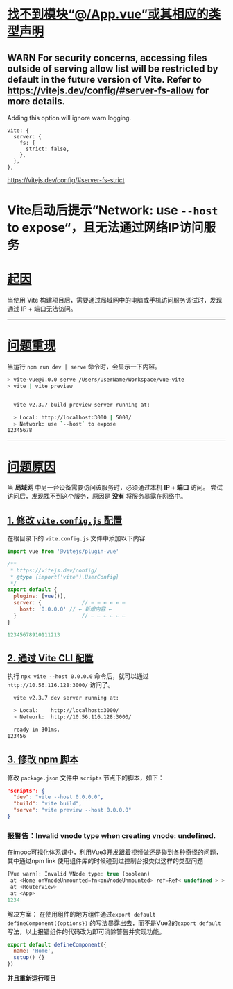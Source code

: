 # [找不到模块“@/App.vue”或其相应的类型声明](https://segmentfault.com/q/1010000040068652)







## WARN For security concerns, accessing files outside of serving allow list will be restricted by default in the future version of Vite. Refer to https://vitejs.dev/config/#server-fs-allow for more details.

Adding this option will ignore warn logging.

```
vite: {
  server: {
    fs: {
      strict: false,
    },
  },
},
```

https://vitejs.dev/config/#server-fs-strict





# Vite启动后提示“Network: use `--host` to expose“，且无法通过网络IP访问服务

# [起因](https://blog.csdn.net/qq_41664096/article/details/118961381#cause)

当使用 Vite 构建项目后，需要通过局域网中的电脑或手机访问服务调试时，发现通过 IP + 端口无法访问。

------

# [问题重现](https://blog.csdn.net/qq_41664096/article/details/118961381#repeat)

当运行 `npm run dev | serve` 命令时，会显示一下内容。

```bash
> vite-vue@0.0.0 serve /Users/UserName/Workspace/vue-vite
> vite | vite preview


  vite v2.3.7 build preview server running at:

  > Local: http://localhost:3000 | 5000/
  > Network: use `--host` to expose
12345678
```

------

# [问题原因](https://blog.csdn.net/qq_41664096/article/details/118961381#reason)

当 **局域网** 中另一台设备需要访问该服务时，必须通过本机 **IP + 端口** 访问。
尝试访问后，发现找不到这个服务，原因是 **没有** 将服务暴露在网络中。

## [1. 修改 `vite.config.js` 配置](https://blog.csdn.net/qq_41664096/article/details/118961381#method-1)

在根目录下的 `vite.config.js` 文件中添加以下内容

```javascript
import vue from '@vitejs/plugin-vue'

/**
 * https://vitejs.dev/config/
 * @type {import('vite').UserConfig}
 */
export default {
  plugins: [vue()],
  server: {				// ← ← ← ← ← ←
    host: '0.0.0.0'	// ← 新增内容 ←
  }						// ← ← ← ← ← ←
}

12345678910111213
```

## [2. 通过 Vite CLI 配置](https://blog.csdn.net/qq_41664096/article/details/118961381#method-2)

执行 `npx vite --host 0.0.0.0` 命令后，就可以通过 `http://10.56.116.128:3000/` 访问了。

```bash
  vite v2.3.7 dev server running at:

  > Local:    http://localhost:3000/
  > Network:  http://10.56.116.128:3000/

  ready in 301ms.
123456
```

## [3. 修改 npm 脚本](https://blog.csdn.net/qq_41664096/article/details/118961381#method-3)

修改 `package.json` 文件中 `scripts` 节点下的脚本，如下：

```json
"scripts": {
  "dev": "vite --host 0.0.0.0",
  "build": "vite build",
  "serve": "vite preview --host 0.0.0.0"
}
```





### 报警告：Invalid vnode type when creating vnode: undefined.

在imooc可视化体系课中，利用Vue3开发跟着视频做还是碰到各种奇怪的问题，其中通过npm link 使用组件库的时候碰到过控制台报类似这样的类型问题

```javascript
[Vue warn]: Invalid VNode type: true (boolean)
 at <Home onVnodeUnmounted=fn<onVnodeUnmounted> ref=Ref< undefined > >
 at <RouterView>
 at <App>
1234
```

解决方案：
在使用组件的地方组件通过`export default defineComponent({options})` 的写法暴露出去，而不是Vue2的`export default`写法，以上报错组件的代码改为即可消除警告并实现功能。

```javascript
export default defineComponent({
  name: 'Home',
  setup() {}
})
```

**并且重新运行项目**

